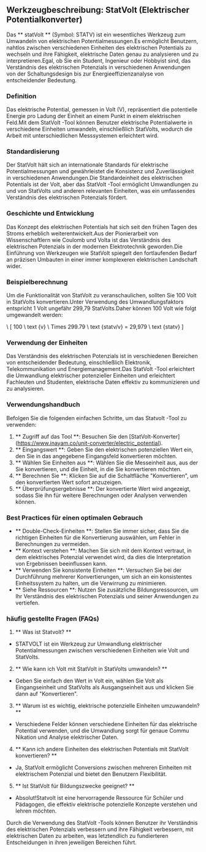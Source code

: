## Werkzeugbeschreibung: StatVolt (Elektrischer Potentialkonverter)

Das ** statVolt ** (Symbol: STATV) ist ein wesentliches Werkzeug zum Umwandeln von elektrischen Potentialmessungen.Es ermöglicht Benutzern, nahtlos zwischen verschiedenen Einheiten des elektrischen Potentials zu wechseln und ihre Fähigkeit, elektrische Daten genau zu analysieren und zu interpretieren.Egal, ob Sie ein Student, Ingenieur oder Hobbyist sind, das Verständnis des elektrischen Potenzials in verschiedenen Anwendungen von der Schaltungsdesign bis zur Energieeffizienzanalyse von entscheidender Bedeutung.

### Definition
Das elektrische Potential, gemessen in Volt (V), repräsentiert die potentielle Energie pro Ladung der Einheit an einem Punkt in einem elektrischen Feld.Mit dem StatVolt -Tool können Benutzer elektrische Potentialwerte in verschiedene Einheiten umwandeln, einschließlich StatVolts, wodurch die Arbeit mit unterschiedlichen Messsystemen erleichtert wird.

### Standardisierung
Der StatVolt hält sich an internationale Standards für elektrische Potentialmessungen und gewährleistet die Konsistenz und Zuverlässigkeit in verschiedenen Anwendungen.Die Standardeinheit des elektrischen Potentials ist der Volt, aber das StatVolt -Tool ermöglicht Umwandlungen zu und von StatVolts und anderen relevanten Einheiten, was ein umfassendes Verständnis des elektrischen Potenzials fördert.

### Geschichte und Entwicklung
Das Konzept des elektrischen Potentials hat sich seit den frühen Tagen des Stroms erheblich weiterentwickelt.Aus der Pionierarbeit von Wissenschaftlern wie Coulomb und Volta ist das Verständnis des elektrischen Potenzials in der modernen Elektrotechnik geworden.Die Einführung von Werkzeugen wie StatVolt spiegelt den fortlaufenden Bedarf an präzisen Umbauten in einer immer komplexeren elektrischen Landschaft wider.

### Beispielberechnung
Um die Funktionalität von StatVolt zu veranschaulichen, sollten Sie 100 Volt in StatVolts konvertieren.Unter Verwendung des Umwandlungsfaktors entspricht 1 Volt ungefähr 299,79 StatVolts.Daher können 100 Volt wie folgt umgewandelt werden:

\ [
100 \ text {v} \ Times 299.79 \ text {statv/v} = 29,979 \ text {statv}
\]

### Verwendung der Einheiten
Das Verständnis des elektrischen Potenzials ist in verschiedenen Bereichen von entscheidender Bedeutung, einschließlich Elektronik, Telekommunikation und Energiemanagement.Das StatVolt -Tool erleichtert die Umwandlung elektrischer potenzieller Einheiten und erleichtert Fachleuten und Studenten, elektrische Daten effektiv zu kommunizieren und zu analysieren.

### Verwendungshandbuch
Befolgen Sie die folgenden einfachen Schritte, um das Statvolt -Tool zu verwenden:
1. ** Zugriff auf das Tool **: Besuchen Sie den [StatVolt-Konverter] (https://www.inayam.co/unit-converter/electric_potential).
2. ** Eingangswert **: Geben Sie den elektrischen potenziellen Wert ein, den Sie in das angegebene Eingangsfeld konvertieren möchten.
3. ** Wählen Sie Einheiten aus **: Wählen Sie die Messeinheit aus, aus der Sie konvertieren, und die Einheit, in die Sie konvertieren möchten.
4. ** Berechnen Sie **: Klicken Sie auf die Schaltfläche "Konvertieren", um den konvertierten Wert sofort anzuzeigen.
5. ** Überprüfungsergebnisse **: Der konvertierte Wert wird angezeigt, sodass Sie ihn für weitere Berechnungen oder Analysen verwenden können.

### Best Practices für einen optimalen Gebrauch
- ** Double-Check-Einheiten **: Stellen Sie immer sicher, dass Sie die richtigen Einheiten für die Konvertierung auswählen, um Fehler in Berechnungen zu vermeiden.
- ** Kontext verstehen **: Machen Sie sich mit dem Kontext vertraut, in dem elektrisches Potenzial verwendet wird, da dies die Interpretation von Ergebnissen beeinflussen kann.
- ** Verwenden Sie konsistente Einheiten **: Versuchen Sie bei der Durchführung mehrerer Konvertierungen, um sich an ein konsistentes Einheitssystem zu halten, um die Verwirrung zu minimieren.
- ** Siehe Ressourcen **: Nutzen Sie zusätzliche Bildungsressourcen, um Ihr Verständnis des elektrischen Potenzials und seiner Anwendungen zu vertiefen.

### häufig gestellte Fragen (FAQs)

1. ** Was ist Statvolt? **
- STATVOLT ist ein Werkzeug zur Umwandlung elektrischer Potentialmessungen zwischen verschiedenen Einheiten wie Volt und StatVolts.

2. ** Wie kann ich Volt mit StatVolt in StatVolts umwandeln? **
- Geben Sie einfach den Wert in Volt ein, wählen Sie Volt als Eingangseinheit und StatVolts als Ausgangseinheit aus und klicken Sie dann auf "Konvertieren".

3. ** Warum ist es wichtig, elektrische potenzielle Einheiten umzuwandeln? **
- Verschiedene Felder können verschiedene Einheiten für das elektrische Potential verwenden, und die Umwandlung sorgt für genaue Commu Nikation und Analyse elektrischer Daten.

4. ** Kann ich andere Einheiten des elektrischen Potentials mit StatVolt konvertieren? **
- Ja, StatVolt ermöglicht Conversions zwischen mehreren Einheiten mit elektrischem Potenzial und bietet den Benutzern Flexibilität.

5. ** Ist StatVolt für Bildungszwecke geeignet? **
- Absolut!Statvolt ist eine hervorragende Ressource für Schüler und Pädagogen, die effektiv elektrische potenzielle Konzepte verstehen und lehren möchten.

Durch die Verwendung des StatVolt -Tools können Benutzer ihr Verständnis des elektrischen Potenzials verbessern und ihre Fähigkeit verbessern, mit elektrischen Daten zu arbeiten, was letztendlich zu fundierteren Entscheidungen in ihren jeweiligen Bereichen führt.